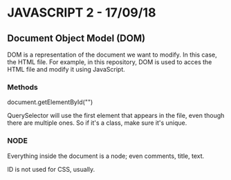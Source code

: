 # JAVASCRIPT 2 - 17/09/18

## Document Object Model (DOM)

DOM is a representation of the document we want to modify. In this case, the HTML file. For example, in this repository, DOM is used to acces the HTML file and modify it using JavaScript.

### Methods

document.getElementById("")

QuerySelector will use the first element that appears in the file, even though there are multiple ones. So if it's a class, make sure it's unique.

### NODE

Everything inside the document is a node; even comments, title, text.

ID is not used for CSS, usually.